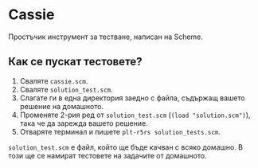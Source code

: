 # Cassie

Простъчик инструмент за тестване, написан на Scheme.

## Как се пускат тестовете?

1. Сваляте `cassie.scm`.
2. Сваляте `solution_test.scm`.
3. Слагате ги в една директория заедно с файла, съдържащ вашето решение на
домашното.
4. Променяте 2-рия ред от `solution_test.scm` (`(load "solution.scm")`), така че да зарежда вашето решение.
5. Отваряте терминал и пишете `plt-r5rs solution_tests.scm`.

`solution_test.scm` е файл, който ще бъде качван с всяко домашно. В този ще се
намират тестовете на задачите от домашното.
